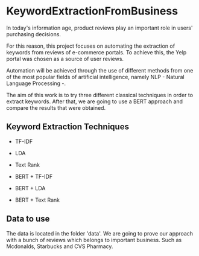 # KeywordExtractionFromBusiness


In today's information age, product reviews play an important role in users' purchasing decisions. 

For this reason, this project focuses on automating the extraction of keywords from reviews of e-commerce portals. To achieve this, the Yelp portal was chosen as a source of user reviews. 

Automation will be achieved through the use of different methods from one of the most popular fields of artificial intelligence, namely NLP - Natural Language Processing -.

The aim of this work is to try three different classical techniques in order to extract keywords. After that, we are going to use a BERT approach and compare the results that were obtained.

## Keyword Extraction Techniques

* TF-IDF
* LDA
* Text Rank

* BERT + TF-IDF
* BERT + LDA
* BERT + Text Rank


## Data to use

The data is located in the folder 'data'. We are going to prove our approach with a bunch of reviews which belongs to important business. Such as Mcdonalds, Starbucks and CVS Pharmacy. 
